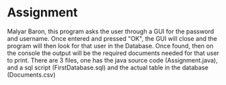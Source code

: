 # Assignment
Malyar Baron, this program asks the user through a GUI for the password and
username. Once entered and pressed "OK", the GUI will close and the program will
then look for that user in the Database. Once found, then on the console
the output will be the required documents needed for that user to print.
There are 3 files, one has the java source code (Assignment.java), and a sql script (FirstDatabase.sql)
and the actual table in the database (Documents.csv)
